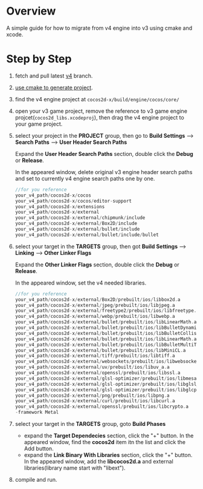 # Overview

A simple guide for how to migrate from v4 engine into v3 using cmake and xcode.

# Step by Step

1. fetch and pull latest [v4](https://github.com/cocos2d/cocos2d-x/tree/v4) branch.

2. [use cmake to generate project](https://github.com/cocos2d/cocos2d-x/blob/v4/cmake/README.md#generate-macos-project).

3. find the v4 engine project at `cocos2d-x/build/engine/cocos/core/`

4. open your v3 game project, remove the reference to v3 game engine projcet(`cocos2d_libs.xcodeproj`), then drag the v4 engine project to your game project.

5. select your project in the **PROJECT** group, then go to **Build Settings** —> **Search Paths** —> **User Header Search Paths**

   Expand the **User Header Search Paths** section, double click the **Debug** or **Release**. 

   In the appeared window, delete original v3 engine header search paths and set to currently v4 engine search paths one by one.

   ```c
   //for you reference
   your_v4_path/cocos2d-x/cocos
   your_v4_path/cocos2d-x/cocos/editor-support
   your_v4_path/cocos2d-x/extensions
   your_v4_path/cocos2d-x/external
   your_v4_path/cocos2d-x/external/chipmunk/include
   your_v4_path/cocos2d-x/external/Box2D/include
   your_v4_path/cocos2d-x/external/bullet/include
   your_v4_path/cocos2d-x/external/bullet/include/bullet
   ```

6. select your target in the **TARGETS** group, then got **Build Settings** —> **Linking** —> **Other Linker Flags**

   Expand the **Other Linker Flags** section, double click the **Debug** or **Release**. 

   In the appeared window, set the v4 needed libraries.

   ```c
   //for you reference
   your_v4_path/cocos2d-x/external/Box2D/prebuilt/ios/libbox2d.a
   your_v4_path/cocos2d-x/external/jpeg/prebuilt/ios/libjpeg.a
   your_v4_path/cocos2d-x/external/freetype2/prebuilt/ios/libfreetype.a
   your_v4_path/cocos2d-x/external/webp/prebuilt/ios/libwebp.a
   your_v4_path/cocos2d-x/external/bullet/prebuilt/ios/libLinearMath.a
   your_v4_path/cocos2d-x/external/bullet/prebuilt/ios/libBulletDynamics.a
   your_v4_path/cocos2d-x/external/bullet/prebuilt/ios/libBulletCollision.a
   your_v4_path/cocos2d-x/external/bullet/prebuilt/ios/libLinearMath.a
   your_v4_path/cocos2d-x/external/bullet/prebuilt/ios/libBulletMultiThreaded.a
   your_v4_path/cocos2d-x/external/bullet/prebuilt/ios/libMiniCL.a
   your_v4_path/cocos2d-x/external/tiff/prebuilt/ios/libtiff.a
   your_v4_path/cocos2d-x/external/websockets/prebuilt/ios/libwebsockets.a
   your_v4_path/cocos2d-x/external/uv/prebuilt/ios/libuv_a.a
   your_v4_path/cocos2d-x/external/openssl/prebuilt/ios/libssl.a
   your_v4_path/cocos2d-x/external/glsl-optimizer/prebuilt/ios/libmesa.a
   your_v4_path/cocos2d-x/external/glsl-optimizer/prebuilt/ios/libglsl_optimizer.a
   your_v4_path/cocos2d-x/external/glsl-optimizer/prebuilt/ios/libglcpp-library.a
   your_v4_path/cocos2d-x/external/png/prebuilt/ios/libpng.a
   your_v4_path/cocos2d-x/external/curl/prebuilt/ios/libcurl.a
   your_v4_path/cocos2d-x/external/openssl/prebuilt/ios/libcrypto.a
   -framework Metal
   ```

7. select your target in the **TARGETS** group, goto **Build Phases**

   - expand the **Target Dependecies** section, click the "+" button. In the appeared window, find the **cocos2d** item itn the list and click the Add button.
   - expand the **Link Binary With Libraries** section, click the "+" button. In the appeared window, add the **libcocos2d.a** and external libraries(library name start with "libext").

8. compile and run.

   

 



